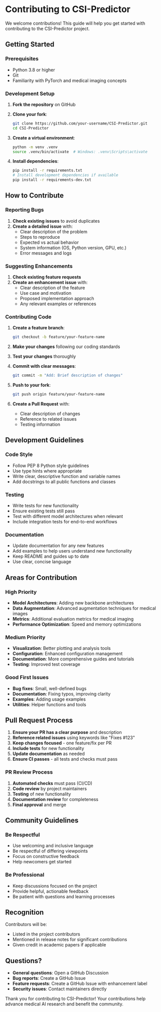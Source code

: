 # Contributing to CSI-Predictor

We welcome contributions! This guide will help you get started with contributing to the CSI-Predictor project.

## Getting Started

### Prerequisites

- Python 3.8 or higher
- Git
- Familiarity with PyTorch and medical imaging concepts

### Development Setup

1. **Fork the repository** on GitHub
2. **Clone your fork**:
   ```bash
   git clone https://github.com/your-username/CSI-Predictor.git
   cd CSI-Predictor
   ```

3. **Create a virtual environment**:
   ```bash
   python -m venv .venv
   source .venv/bin/activate  # Windows: .venv\Scripts\activate
   ```

4. **Install dependencies**:
   ```bash
   pip install -r requirements.txt
   # Install development dependencies if available
   pip install -r requirements-dev.txt
   ```

## How to Contribute

### Reporting Bugs

1. **Check existing issues** to avoid duplicates
2. **Create a detailed issue** with:
   - Clear description of the problem
   - Steps to reproduce
   - Expected vs actual behavior
   - System information (OS, Python version, GPU, etc.)
   - Error messages and logs

### Suggesting Enhancements

1. **Check existing feature requests**
2. **Create an enhancement issue** with:
   - Clear description of the feature
   - Use case and motivation
   - Proposed implementation approach
   - Any relevant examples or references

### Contributing Code

1. **Create a feature branch**:
   ```bash
   git checkout -b feature/your-feature-name
   ```

2. **Make your changes** following our coding standards
3. **Test your changes** thoroughly
4. **Commit with clear messages**:
   ```bash
   git commit -m "Add: Brief description of changes"
   ```

5. **Push to your fork**:
   ```bash
   git push origin feature/your-feature-name
   ```

6. **Create a Pull Request** with:
   - Clear description of changes
   - Reference to related issues
   - Testing information

## Development Guidelines

### Code Style

- Follow PEP 8 Python style guidelines
- Use type hints where appropriate
- Write clear, descriptive function and variable names
- Add docstrings to all public functions and classes

### Testing

- Write tests for new functionality
- Ensure existing tests still pass
- Test with different model architectures when relevant
- Include integration tests for end-to-end workflows

### Documentation

- Update documentation for any new features
- Add examples to help users understand new functionality
- Keep README and guides up to date
- Use clear, concise language

## Areas for Contribution

### High Priority

- **Model Architectures**: Adding new backbone architectures
- **Data Augmentation**: Advanced augmentation techniques for medical images
- **Metrics**: Additional evaluation metrics for medical imaging
- **Performance Optimization**: Speed and memory optimizations

### Medium Priority

- **Visualization**: Better plotting and analysis tools
- **Configuration**: Enhanced configuration management
- **Documentation**: More comprehensive guides and tutorials
- **Testing**: Improved test coverage

### Good First Issues

- **Bug fixes**: Small, well-defined bugs
- **Documentation**: Fixing typos, improving clarity
- **Examples**: Adding usage examples
- **Utilities**: Helper functions and tools

## Pull Request Process

1. **Ensure your PR has a clear purpose** and description
2. **Reference related issues** using keywords like "Fixes #123"
3. **Keep changes focused** - one feature/fix per PR
4. **Include tests** for new functionality
5. **Update documentation** as needed
6. **Ensure CI passes** - all tests and checks must pass

### PR Review Process

1. **Automated checks** must pass (CI/CD)
2. **Code review** by project maintainers
3. **Testing** of new functionality
4. **Documentation review** for completeness
5. **Final approval** and merge

## Community Guidelines

### Be Respectful

- Use welcoming and inclusive language
- Be respectful of differing viewpoints
- Focus on constructive feedback
- Help newcomers get started

### Be Professional

- Keep discussions focused on the project
- Provide helpful, actionable feedback
- Be patient with questions and learning processes

## Recognition

Contributors will be:
- Listed in the project contributors
- Mentioned in release notes for significant contributions
- Given credit in academic papers if applicable

## Questions?

- **General questions**: Open a GitHub Discussion
- **Bug reports**: Create a GitHub Issue
- **Feature requests**: Create a GitHub Issue with enhancement label
- **Security issues**: Contact maintainers directly

Thank you for contributing to CSI-Predictor! Your contributions help advance medical AI research and benefit the community. 